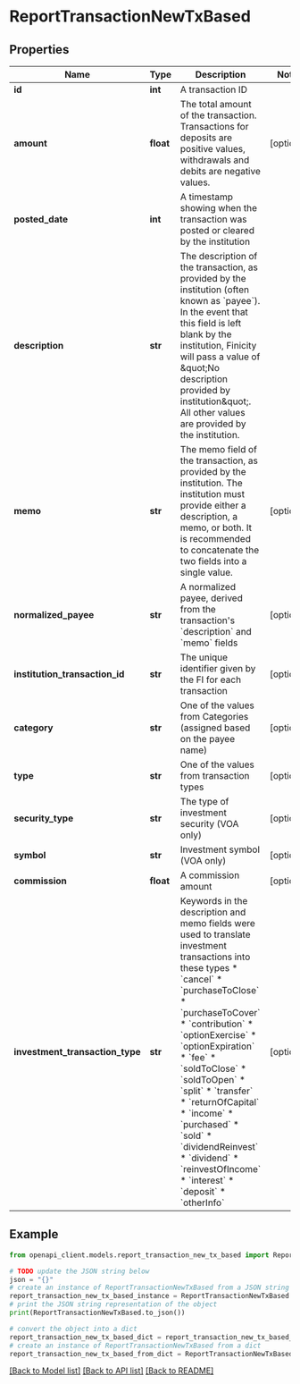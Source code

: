 # ReportTransactionNewTxBased


## Properties

Name | Type | Description | Notes
------------ | ------------- | ------------- | -------------
**id** | **int** | A transaction ID | 
**amount** | **float** | The total amount of the transaction. Transactions for deposits are positive values, withdrawals and debits are negative values. | [optional] 
**posted_date** | **int** | A timestamp showing when the transaction was posted or cleared by the institution | 
**description** | **str** | The description of the transaction, as provided by the institution (often known as &#x60;payee&#x60;). In the event that this field is left blank by the institution, Finicity will pass a value of \&quot;No description provided by institution\&quot;. All other values are provided by the institution. | 
**memo** | **str** | The memo field of the transaction, as provided by the institution. The institution must provide either a description, a memo, or both. It is recommended to concatenate the two fields into a single value. | [optional] 
**normalized_payee** | **str** | A normalized payee, derived from the transaction&#39;s &#x60;description&#x60; and &#x60;memo&#x60; fields | [optional] 
**institution_transaction_id** | **str** | The unique identifier given by the FI for each transaction | [optional] 
**category** | **str** | One of the values from Categories (assigned based on the payee name) | [optional] 
**type** | **str** | One of the values from transaction types | [optional] 
**security_type** | **str** | The type of investment security (VOA only) | [optional] 
**symbol** | **str** | Investment symbol (VOA only) | [optional] 
**commission** | **float** | A commission amount | [optional] 
**investment_transaction_type** | **str** | Keywords in the description and memo fields were used to translate investment transactions into these types  * &#x60;cancel&#x60;  * &#x60;purchaseToClose&#x60;  * &#x60;purchaseToCover&#x60;  * &#x60;contribution&#x60;  * &#x60;optionExercise&#x60;  * &#x60;optionExpiration&#x60;  * &#x60;fee&#x60;  * &#x60;soldToClose&#x60;  * &#x60;soldToOpen&#x60;  * &#x60;split&#x60;  * &#x60;transfer&#x60;  * &#x60;returnOfCapital&#x60;  * &#x60;income&#x60;  * &#x60;purchased&#x60;  * &#x60;sold&#x60;  * &#x60;dividendReinvest&#x60;  * &#x60;dividend&#x60;  * &#x60;reinvestOfIncome&#x60;  * &#x60;interest&#x60;  * &#x60;deposit&#x60;  * &#x60;otherInfo&#x60;  | [optional] 

## Example

```python
from openapi_client.models.report_transaction_new_tx_based import ReportTransactionNewTxBased

# TODO update the JSON string below
json = "{}"
# create an instance of ReportTransactionNewTxBased from a JSON string
report_transaction_new_tx_based_instance = ReportTransactionNewTxBased.from_json(json)
# print the JSON string representation of the object
print(ReportTransactionNewTxBased.to_json())

# convert the object into a dict
report_transaction_new_tx_based_dict = report_transaction_new_tx_based_instance.to_dict()
# create an instance of ReportTransactionNewTxBased from a dict
report_transaction_new_tx_based_from_dict = ReportTransactionNewTxBased.from_dict(report_transaction_new_tx_based_dict)
```
[[Back to Model list]](../README.md#documentation-for-models) [[Back to API list]](../README.md#documentation-for-api-endpoints) [[Back to README]](../README.md)



